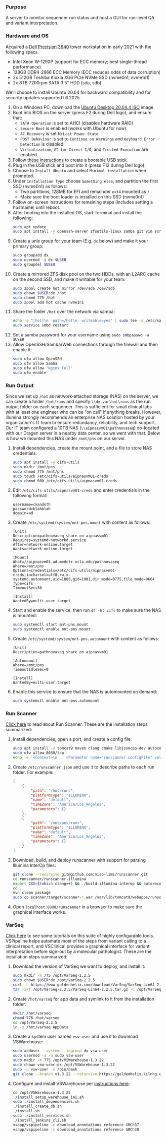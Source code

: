 ### Purpose

A server to monitor sequencer run status and host a GUI for run-level QA and variant interpretation.

### Hardware and OS

Acquired a [Dell Precision 3640](https://www.dell.com/en-us/work/shop/desktops-all-in-one-pcs/precision-3640-tower-workstation/spd/precision-3640-workstation) tower workstation in early 2021 with the following specs.

- Intel Xeon W-1290P (support for ECC memory; best single-thread performance)
- 128GB DDR4-2666 ECC Memory (ECC reduces odds of data corruption)
- 2x 512GB Toshiba Kioxia XG6 PCIe NVMe SSD (nvme0n1, nvme1n1)
- 2x 8TB 7200rpm SATA 3.5" HDD (sda, sdb)

We'll choose to install Ubuntu 20.04 for backward compatibility and for security updates supported till 2025.

1. On a Windows PC, download the [Ubuntu Desktop 20.04.4 ISO](https://mirrors.ocf.berkeley.edu/ubuntu-releases/20.04.4) image.
2. Boot into BIOS on the server (press F2 during Dell logo), and ensure that:
    - `SATA Operation` is set to AHCI (disables hardware RAID)
    - `Secure Boot` is enabled (works with Ubuntu for now)
    - `AC Recovery` is set to `Last Power State`
    - `POST Behaviour` is set to `Continue on Warnings` and `Keyboard Error Detection` is disabled
    - `Virtualization`, `VT for Direct I/O`, and `Trusted Execution` are enabled
3. Follow [these instructions](https://ubuntu.com/tutorials/create-a-usb-stick-on-windows) to create a bootable USB stick.
4. Plug in the USB stick and boot into it (press F12 during Dell logo).
5. Choose to `Install Ubuntu` and select `Minimal installation` when prompted.
6. Under `Installation Type` choose `Something else`, and partition the first SSD (nvme0n1) as follows:
    - Two partitions, 128MB for EFI and remainder `ext4` mounted as `/`
    - Make sure the boot loader is installed on this SSD (nvme0n1)
7. Follow on-screen instructions for remaining steps (includes setting a hostname) until reboot.
8. After booting into the installed OS, start Terminal and install the following:
    ```bash
    sudo apt update
    sudo apt install -y openssh-server zfsutils-linux samba git vim screen parallel tree curl
    ```
9. Create a unix group for your team (E.g. `dx` below) and make it your primary group:
    ```bash
    sudo groupadd dx
    sudo usermod -g dx $USER
    sudo groupdel $USER
    ```
10. Create a mirrored ZFS disk pool on the two HDDs, with an L2ARC cache on the second SSD, and make it writable for your team:
    ```bash
    sudo zpool create hot mirror /dev/sda /dev/sdb
    sudo chown $USER:dx /hot
    sudo chmod 775 /hot
    sudo zpool add hot cache nvme1n1
    ```
11. Share the folder `/hot` over the network via samba:
    ```bash
    echo -e "[hot]\n  path=/hot\n  writeable=yes" | sudo tee -a /etc/samba/smb.conf
    sudo service smbd restart
    ```
12. Set a samba password for your username using `sudo smbpasswd -a $USER`
13. Allow OpenSSH/Samba/Web connections through the firewall and then enable it:
    ```bash
    sudo ufw allow OpenSSH
    sudo ufw allow Samba
    sudo ufw allow 'Nginx Full'
    sudo ufw enable
    ```

### Run Output

Since we set up `/hot` as network-attached storage (NAS) on the server, we can create a folder `/hot/runs` and specify `\\dx-var\hot\runs` as the run output folder on each sequencer. This is sufficient for small clinical labs with at least one engineer who can be "on call" if anything breaks. However, Illumina strongly recommends an enterprise NAS solution hosted by your organization's IT team to ensure redundancy, reliability, and tech support. Our IT team configured a 10TB NAS (`\\aipnasvm01\pathnovaseq`) co-located with our Dragen server in a nearby data center, so we went with that. Below is how we mounted this NAS under `/mnt/pns` on our server.

1. Install dependencies, create the mount point, and a file to store NAS credentials:
    ```bash
    sudo apt install -y cifs-utils
    sudo mkdir /mnt/pns
    sudo chmod 775 /mnt/pns
    sudo touch /etc/cifs-utils/aipnasvm01-creds
    sudo chmod 600 /etc/cifs-utils/aipnasvm01-creds
    ```
2. Edit `/etc/cifs-utils/aipnasvm01-creds` and enter credentials in the following format:
    ```
    username=ckandoth
    password=blahblah
    domain=ad
    ```
3. Create `/etc/systemd/system/mnt-pns.mount` with content as follows:
    ```
    [Unit]
    Description=pathnovaseq share on aipnasvm01
    Requires=systemd-networkd.service
    After=network-online.target
    Wants=network-online.target

    [Mount]
    What=//aipnasvm01.ad.medctr.ucla.edu/pathnovaseq
    Where=/mnt/pns
    Options=credentials=/etc/cifs-utils/aipnasvm01-creds,iocharset=utf8,rw,x-systemd.automount,uid=1000,gid=1001,dir_mode=0775,file_mode=0664
    Type=cifs
    TimeoutSec=30

    [Install]
    WantedBy=multi-user.target
    ```
4. Start and enable the service, then run `df -ht cifs` to make sure the NAS is mounted:
    ```bash
    sudo systemctl start mnt-pns.mount
    sudo systemctl enable mnt-pns.mount
    ```
5. Create `/etc/systemd/system/mnt-pns.automount` with content as follows:
    ```
    [Unit]
    Description=pathnovaseq share on aipnasvm01

    [Automount]
    Where=/mnt/pns
    TimeoutIdleSec=0

    [Install]
    WantedBy=multi-user.target
    ```
6. Enable this service to ensure that the NAS is automounted on demand:
    ```bash
    sudo systemctl enable mnt-pns.automount
    ```

### Run Scanner

[Click here](https://miso-lims.readthedocs.io/projects/runscanner) to read about Run Scanner. These are the installation steps summarized:

1. Install dependencies, open a port, and create a config file:
    ```bash
    sudo apt install -y tomcat9 maven clang cmake libjsoncpp-dev autoconf libtool build-essential
    sudo ufw allow 8080/tcp
    echo -e '<Context>\n    <Parameter name="runscanner.configFile" value="/etc/runscanner.json" override="false"/>\n</Context>' | sudo tee /var/lib/tomcat9/conf/Catalina/localhost/runscanner.xml
    ```
2. Create `/etc/runscanner.json` and use it to describe paths to each run folder. For example:
    ```json
    [
        {
            "path": "/hot/runs",
            "platformType": "ILLUMINA",
            "name": "default",
            "timeZone": "America/Los_Angeles",
            "parameters": {}
        },
        {
            "path": "/mnt/pns/runs",
            "platformType": "ILLUMINA",
            "name": "default",
            "timeZone": "America/Los_Angeles",
            "parameters": {}
        }
    ]
    ```
3. Download, build, and deploy runscanner with support for parsing Illumina InterOp files:
    ```bash
    git clone --recursive git@github.com:miso-lims/runscanner.git
    cd runscanner/runscanner-illumina
    export CXX=$(which clang++) && ./build-illumina-interop && autoreconf -i && ./configure && make && sudo make install
    cd ..
    mvn clean package
    sudo cp scanner/target/scanner-*.war /var/lib/tomcat9/webapps/runscanner.war
    ```
4. Open `localhost:8080/runscanner` in a browser to make sure the graphical interface works.

### VarSeq

[Click here](https://www.goldenhelix.com/learning/article-categories/varseq-tutorials/) to see some tutorials on this suite of highly configurable tools. VSPipeline helps automate most of the steps from variant calling to a clinical report, and VSClinical provides a graphical interface for variant interpretation before sign-out by a molecular pathologist. These are the installation steps summarized:

1. Download the version of VarSeq we want to deploy, and install it:
    ```bash
    sudo mkdir -m 775 /opt/VarSeq-2.2.5
    sudo chown $USER:dx /opt/VarSeq-2.2.5
    curl -L https://www.goldenhelix.com/download/VarSeq/VarSeq-Lin64-2.2.5.tar.gz -o /opt/VarSeq-2.2.5/VarSeq-Lin64-2.2.5.tar.gz
    tar -zxf /opt/VarSeq-2.2.5/VarSeq-Lin64-2.2.5.tar.gz -C /opt/VarSeq-2.2.5 --strip-components 1
    ```
2. Create `/hot/varseq` for app data and symlink to it from the installation folder:
    ```bash
    mkdir /hot/varseq
    chmod 775 /hot/varseq
    cd /opt/VarSeq-2.2.5
    ln -s /hot/varseq AppData
    ```
3. Create a system user named `vsw-user` and use it to download VSWarehouse:
    ```bash
    sudo adduser --system --ingroup dx vsw-user
    sudo usermod -a -G sudo vsw-user
    sudo mkdir -m 775 /opt/VSWarehouse-1.3.22
    sudo chown vsw-user:dx /opt/VSWarehouse-1.3.22
    sudo -u vsw-user -s /bin/bash
    git clone --branch v1.3.22 --recursive https://goldenhelix.kilnhg.com/Code/Public/Warehouse/vswarehouse.git /opt/VSWarehouse-1.3.22
    ```
4. Configure and install VSWarehouse per [instructions here](https://doc.goldenhelix.com/VSW/README/):
    ```bash
    cd /opt/VSWarehouse-1.3.22
    ./install_setup_warehouse_ini.sh
    sudo ./install_dependencies.sh
    ./install_create_db.sh
    ./install.sh
    sudo ./install_services.sh
    ./install_jenkins_cli.sh
    vsapp/vspipeline -c download_annotations reference GRCh37
    vsapp/vspipeline -c download_annotations reference GRCh38
    ```

